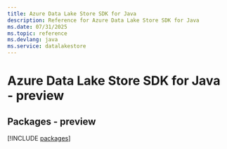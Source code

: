 ```yaml
---
title: Azure Data Lake Store SDK for Java
description: Reference for Azure Data Lake Store SDK for Java
ms.date: 07/31/2025
ms.topic: reference
ms.devlang: java
ms.service: datalakestore
---
```

# Azure Data Lake Store SDK for Java - preview
## Packages - preview
[!INCLUDE [packages](data-lake-store-index.md)]